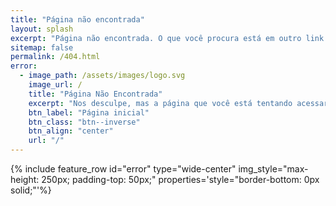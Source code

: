 ```yaml
---
title: "Página não encontrada"
layout: splash
excerpt: "Página não encontrada. O que você procura está em outro link."
sitemap: false
permalink: /404.html
error:
  - image_path: /assets/images/logo.svg
    image_url: /
    title: "Página Não Encontrada"
    excerpt: "Nos desculpe, mas a página que você está tentando acessar não existe."
    btn_label: "Página inicial"
    btn_class: "btn--inverse"
    btn_align: "center"
    url: "/"
---
```


{% include feature_row id="error" type="wide-center" img_style="max-height: 250px; padding-top: 50px;" properties='style="border-bottom: 0px solid;"'%}
